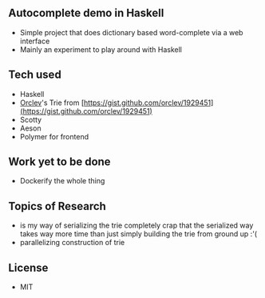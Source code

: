 ## Autocomplete demo in Haskell
 - Simple project that does dictionary based word-complete via a web interface
 - Mainly an experiment to play around with Haskell

## Tech used
 - Haskell
 - [Orclev](https://github.com/orclev)'s Trie from [https://gist.github.com/orclev/1929451](https://gist.github.com/orclev/1929451)
 - Scotty
 - Aeson
 - Polymer for frontend

## Work yet to be done
 - Dockerify the whole thing

## Topics of Research 
 - is my way of serializing the trie completely crap that the serialized way takes way more time than just simply building the trie from ground up :'( 
 - parallelizing construction of trie

## License 
 - MIT 
